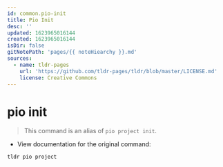 ```yaml
---
id: common.pio-init
title: Pio Init
desc: ''
updated: 1623965016144
created: 1623965016144
isDir: false
gitNotePath: 'pages/{{ noteHiearchy }}.md'
sources:
  - name: tldr-pages
    url: 'https://github.com/tldr-pages/tldr/blob/master/LICENSE.md'
    license: Creative Commons
---
```

# pio init

> This command is an alias of `pio project init`.

- View documentation for the original command:

`tldr pio project`

